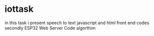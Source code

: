 # iottask

in this task i present speech to text javascript and html front end codes
secondly ESP32 Web Server Code algorthim 
